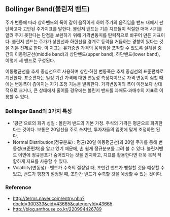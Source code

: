 ## Bollinger Band(볼린저 밴드)
주가 변동에 따라 상하밴드의 폭이 같이 움직이게 하여 주가의 움직임을 밴드 내에서 판단하고자 고안된 주가지표를 말한다. 볼린저 밴드는 기존 지표들이 적절한 매매 시기를 알려 주지 못한다는 단점을 보완하기 위해 가격변동띠를 탄력적으로 바꾸어 만든 지표이다. 볼린저 밴드는 주가가 상한선과 하한선을 경계로 등락을 거듭하는 경향이 있다는 것을 기본 전제로 한다. 이 지표는 유가증권 가격의 움직임을 포착할 수 있도록 설계된 중간의 이동평균선(middle band)과 상단밴드(upper band), 하단밴드(lower band), 이렇게 세 밴드로 구성된다.

이동평균선을 추세 중심선으로 사용하며 상한·하한 변동폭은 추세 중심선의 표준편차로 계산한다. 표준편차는 일정 기간 가격에 대한 변동성 측정치이므로 가격 변동이 심할 때에는 변동폭이 좁아지는 자기 조정 기능을 발휘한다. 가격변동띠의 폭이 이전보다 상대적으로 크거나, 큰 상태에서 줄어들 경우에는 볼린저 밴드를 과매도·과매수의 지표로 이용할 수 있다.

### Bollinger Band의 3가지 특성
- '평균'으로의 회귀 성질 : 볼린저 밴드의 기본 가정. 주식의 가격은 평균으로 회귀한다는 것이다. 보통은 20일선을 주로 쓰지만, 투자자들의 입맛에 맞게 조정하면 된다.
- Normal Distribution(정규분포) : 평균(20일 이동평균선)과 20일 주가를 통해 변동성(표준편차)을 알고 있기 때문에, 손 쉽게 정규분포를 그려 볼 수 있다. 볼린저밴드 이면에 정규분포가 숨어있다는 것을 인지하고, 지표를 활용한다면 더욱 목적 적합하게 지표를 사용할 수 있다.
- Volatility(변동성) : 밴드가 수축의 절정일 때, 조만간 밴드가 팽찰할 것을 예상할 수 있고, 밴드가 팽창의 절정일 때, 조만간 밴드가 수축할 것을 예상할 수 있는 것이다. 


### Reference
- http://terms.naver.com/entry.nhn?docId=300333&cid=43665&categoryId=43665
- http://blog.anthouse.co.kr/220994426789